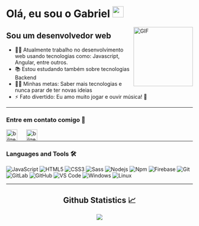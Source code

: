 # Olá, eu sou o Gabriel <img width="30px" src="https://media.tenor.com/images/3b388fe03da271d2674faf85eb7c3fcd/tenor.gif" />

<img align="right" alt="GIF" height="160px" src="https://raw.githubusercontent.com/MicaelliMedeiros/micaellimedeiros/master/image/computer-illustration.png" />

## Sou um desenvolvedor web

- 👨‍💻 Atualmente trabalho no desenvolvimento web usando tecnologias como: Javascript, Angular, entre outros.
- 📚 Estou estudando também sobre tecnologias Backend
- 💪🏼 Minhas metas: Saber mais tecnologias e nunca parar de ter novas ideias
- ⚡ Fato divertido: Eu amo muito jogar e ouvir música! 🎵 

---

### Entre em contato comigo 📝

[<img align="left" style="margin-right: 24px" alt="bilgehangecici | LinkedIn" height="30px" src="https://www.flaticon.com/svg/static/icons/svg/725/725337.svg"/>](https://www.linkedin.com/in/gabriel-buchalla/)
[<img align="left" style="margin-right: 24px" alt="bilgehangecici | Instagram" height="30px" src="https://image.flaticon.com/icons/svg/725/725278.svg" />](https://www.instagram.com/gabrielbuchalla/)

<br />

---

### Languages and Tools 🛠 

![JavaScript](https://img.shields.io/badge/-JavaScript-%23F7DF1C?style=flat-square&logo=javascript&logoColor=000000&labelColor=%23F7DF1C&color=%23FFCE5A)
![HTML5](https://img.shields.io/badge/-HTML5-%23E44D27?style=flat-square&logo=html5&logoColor=ffffff)
![CSS3](https://img.shields.io/badge/-CSS3-%231572B6?style=flat-square&logo=css3)
![Sass](https://img.shields.io/badge/-Sass-%23CC6699?style=flat-square&logo=sass&logoColor=ffffff)
![Nodejs](https://img.shields.io/badge/-Nodejs-339933?style=flat-square&logo=Node.js&logoColor=ffffff)
![Npm](https://img.shields.io/badge/-npm-CB3837?style=flat-square&logo=npm)
![Firebase](https://img.shields.io/badge/-Firebase-FFCA28?style=flat-square&logo=firebase&logoColor=ffffff)
![Git](https://img.shields.io/badge/-Git-%23F05032?style=flat-square&logo=git&logoColor=%23ffffff)
![GitLab](https://img.shields.io/badge/-GitLab-FCA121?style=flat-square&logo=gitlab)
![GitHub](https://img.shields.io/badge/-GitHub-181717?style=flat-square&logo=github)
![VS Code](http://img.shields.io/badge/-VS%20Code-007ACC?style=flat-square&logo=visual-studio-code&logoColor=ffffff)
![Windows](http://img.shields.io/badge/-Windows-0078D6?style=flat-square&logo=windows&logoColor=ffffff)
![Linux](https://img.shields.io/badge/-Linux-FFA400?style=flat-square&logo=linux&logoColor=ffffff)
<br/>

---


  <h2 align="center"> Github Statistics 📈 </h2>
  
  <div align="center"> 
    <a href="">
      <img align="center" src="https://github-readme-stats.vercel.app/api/top-langs/?username=gaabs009&theme=react&line_height=40&hide=css"/>
    </a>
</div

<br/>

